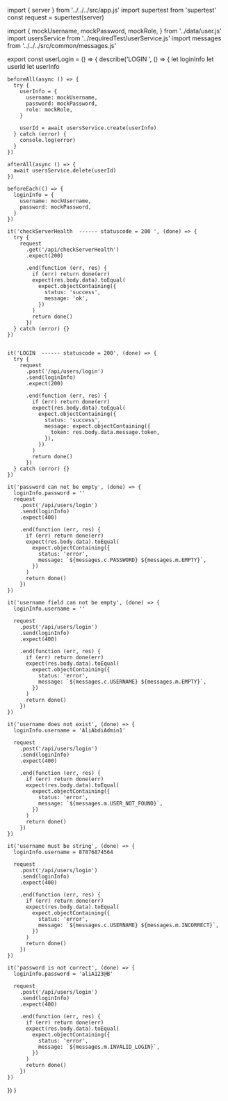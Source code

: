 import { server } from '../../../src/app.js'
import supertest from 'supertest'
const request = supertest(server)

import {
  mockUsername,
  mockPassword,
  mockRole,
} from '../data/user.js'
import usersService from '../requiredTest/userService.js'
import messages from '../../../src/common/messages.js'


export const userLogin = () => {
  describe('LOGIN ', () => {
    let loginInfo
    let userId
    let userInfo

    beforeAll(async () => {
      try {
        userInfo = {
          username: mockUsername,
          password: mockPassword,
          role: mockRole,
        }

        userId = await usersService.create(userInfo)
      } catch (error) {
        console.log(error)
      }
    })

    afterAll(async () => {
      await usersService.delete(userId)
    })

    beforeEach(() => {
      loginInfo = {
        username: mockUsername,
        password: mockPassword,
      }
    })

    it('checkServerHealth  ------ statuscode = 200 ', (done) => {
      try {
        request
          .get('/api/checkServerHealth')
          .expect(200)

          .end(function (err, res) {
            if (err) return done(err)
            expect(res.body.data).toEqual(
              expect.objectContaining({
                status: 'success',
                message: 'ok',
              })
            )
            return done()
          })
      } catch (error) {}
    })


    it('LOGIN  ------ statuscode = 200', (done) => {
      try {
        request
          .post('/api/users/login')
          .send(loginInfo)
          .expect(200)

          .end(function (err, res) {
            if (err) return done(err)
            expect(res.body.data).toEqual(
              expect.objectContaining({
                status: 'success',
                message: expect.objectContaining({
                  token: res.body.data.message.token,
                }),
              })
            )
            return done()
          })
      } catch (error) {}
    })

    it('password can not be empty', (done) => {
      loginInfo.password = ''
      request
        .post('/api/users/login')
        .send(loginInfo)
        .expect(400)

        .end(function (err, res) {
          if (err) return done(err)
          expect(res.body.data).toEqual(
            expect.objectContaining({
              status: 'error',
              message: `${messages.c.PASSWORD} ${messages.m.EMPTY}`,
            })
          )
          return done()
        })
    })

    it('username field can not be empty', (done) => {
      loginInfo.username = ''

      request
        .post('/api/users/login')
        .send(loginInfo)
        .expect(400)

        .end(function (err, res) {
          if (err) return done(err)
          expect(res.body.data).toEqual(
            expect.objectContaining({
              status: 'error',
              message: `${messages.c.USERNAME} ${messages.m.EMPTY}`,
            })
          )
          return done()
        })
    })

    it('username does not exist', (done) => {
      loginInfo.username = 'AliAbdiAdmin1'

      request
        .post('/api/users/login')
        .send(loginInfo)
        .expect(400)

        .end(function (err, res) {
          if (err) return done(err)
          expect(res.body.data).toEqual(
            expect.objectContaining({
              status: 'error',
              message: `${messages.m.USER_NOT_FOUND}`,
            })
          )
          return done()
        })
    })

    it('username must be string', (done) => {
      loginInfo.username = 87876874564

      request
        .post('/api/users/login')
        .send(loginInfo)
        .expect(400)

        .end(function (err, res) {
          if (err) return done(err)
          expect(res.body.data).toEqual(
            expect.objectContaining({
              status: 'error',
              message: `${messages.c.USERNAME} ${messages.m.INCORRECT}`,
            })
          )
          return done()
        })
    })

    it('password is not correct', (done) => {
      loginInfo.password = 'aliA123@B'

      request
        .post('/api/users/login')
        .send(loginInfo)
        .expect(400)

        .end(function (err, res) {
          if (err) return done(err)
          expect(res.body.data).toEqual(
            expect.objectContaining({
              status: 'error',
              message: `${messages.m.INVALID_LOGIN}`,
            })
          )
          return done()
        })
    })
  })
}
